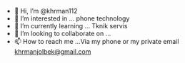 - 👋 Hi, I’m @khrman112
- 👀 I’m interested in ... phone technology
- 🌱 I’m currently learning ... Tknik servis
- 💞️ I’m looking to collaborate on ... 
- 📫 How to reach me ...Via my phone or my private email khrmanjolbek@gmail.com

<!---
khrman112/khrman112 is a ✨ special ✨ repository because its `README.md` (this file) appears on your GitHub profile.
You can click the Preview link to take a look at your changes.
--->

